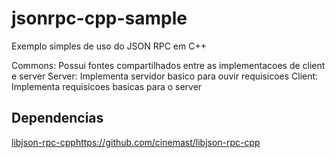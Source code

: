 # jsonrpc-cpp-sample

Exemplo simples de uso do JSON RPC em C++

Commons: Possui fontes compartilhados entre as implementacoes de client e server
Server: Implementa servidor basico para ouvir requisicoes
Client: Implementa requisicoes basicas para o server 

## Dependencias
[libjson-rpc-cpp](https://github.com/cinemast/libjson-rpc-cpp)https://github.com/cinemast/libjson-rpc-cpp
